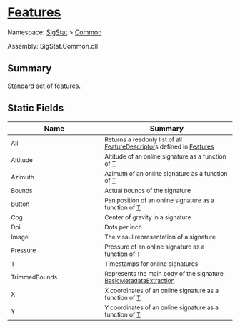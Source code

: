# [Features](./Features.md)

Namespace: [SigStat]() > [Common](./README.md)

Assembly: SigStat.Common.dll

## Summary
Standard set of features.

## Static Fields

| Name | Summary | 
| --- | --- | 
| <sub>All</sub><img style="cursor:not-allowed; width:200px;"/>| <sub>Returns a readonly list of all [FeatureDescriptor](https://github.com/hargitomi97/sigstat/blob/master/docs/md/SigStat/Common/FeatureDescriptor.md)s defined in [Features](https://github.com/hargitomi97/sigstat/blob/master/docs/md/SigStat/Common/Features.md)</sub>| <br>
| <sub>Altitude</sub><img style="cursor:not-allowed; width:200px;"/>| <sub>Altitude of an online signature as a function of [T](https://github.com/hargitomi97/sigstat/blob/master/docs/md/SigStat/Common/Features.md)</sub>| <br>
| <sub>Azimuth</sub><img style="cursor:not-allowed; width:200px;"/>| <sub>Azimuth of an online signature as a function of [T](https://github.com/hargitomi97/sigstat/blob/master/docs/md/SigStat/Common/Features.md)</sub>| <br>
| <sub>Bounds</sub><img style="cursor:not-allowed; width:200px;"/>| <sub>Actual bounds of the signature</sub>| <br>
| <sub>Button</sub><img style="cursor:not-allowed; width:200px;"/>| <sub>Pen position of an online signature as a function of [T](https://github.com/hargitomi97/sigstat/blob/master/docs/md/SigStat/Common/Features.md)</sub>| <br>
| <sub>Cog</sub><img style="cursor:not-allowed; width:200px;"/>| <sub>Center of gravity in a signature</sub>| <br>
| <sub>Dpi</sub><img style="cursor:not-allowed; width:200px;"/>| <sub>Dots per inch</sub>| <br>
| <sub>Image</sub><img style="cursor:not-allowed; width:200px;"/>| <sub>The visaul representation of a signature</sub>| <br>
| <sub>Pressure</sub><img style="cursor:not-allowed; width:200px;"/>| <sub>Pressure of an online signature as a function of [T](https://github.com/hargitomi97/sigstat/blob/master/docs/md/SigStat/Common/Features.md)</sub>| <br>
| <sub>T</sub><img style="cursor:not-allowed; width:200px;"/>| <sub>Timestamps for online signatures</sub>| <br>
| <sub>TrimmedBounds</sub><img style="cursor:not-allowed; width:200px;"/>| <sub>Represents the main body of the signature [BasicMetadataExtraction](https://github.com/hargitomi97/sigstat/blob/master/docs/md/SigStat/Common/BasicMetadataExtraction.md)</sub>| <br>
| <sub>X</sub><img style="cursor:not-allowed; width:200px;"/>| <sub>X coordinates of an online signature as a function of [T](https://github.com/hargitomi97/sigstat/blob/master/docs/md/SigStat/Common/Features.md)</sub>| <br>
| <sub>Y</sub><img style="cursor:not-allowed; width:200px;"/>| <sub>Y coordinates of an online signature as a function of [T](https://github.com/hargitomi97/sigstat/blob/master/docs/md/SigStat/Common/Features.md)</sub>| <br>


